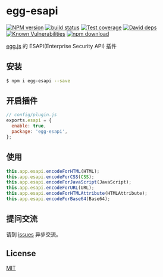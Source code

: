 # egg-esapi

[![NPM version][npm-image]][npm-url]
[![build status][travis-image]][travis-url]
[![Test coverage][codecov-image]][codecov-url]
[![David deps][david-image]][david-url]
[![Known Vulnerabilities][snyk-image]][snyk-url]
[![npm download][download-image]][download-url]

[npm-image]: https://img.shields.io/npm/v/egg-esapi.svg?style=flat-square
[npm-url]: https://npmjs.org/package/egg-esapi
[travis-image]: https://img.shields.io/travis/eggjs/egg-esapi.svg?style=flat-square
[travis-url]: https://travis-ci.org/eggjs/egg-esapi
[codecov-image]: https://img.shields.io/codecov/c/github/eggjs/egg-esapi.svg?style=flat-square
[codecov-url]: https://codecov.io/github/eggjs/egg-esapi?branch=master
[david-image]: https://img.shields.io/david/eggjs/egg-esapi.svg?style=flat-square
[david-url]: https://david-dm.org/eggjs/egg-esapi
[snyk-image]: https://snyk.io/test/npm/egg-esapi/badge.svg?style=flat-square
[snyk-url]: https://snyk.io/test/npm/egg-esapi
[download-image]: https://img.shields.io/npm/dm/egg-esapi.svg?style=flat-square
[download-url]: https://npmjs.org/package/egg-esapi

[egg.js](https://eggjs.org/) 的 ESAPI(Enterprise Security API) 插件

## 安装

```bash
$ npm i egg-esapi --save
```

## 开启插件

```js
// config/plugin.js
exports.esapi = {
  enable: true,
  package: 'egg-esapi',
};
```

## 使用

```javascript
this.app.esapi.encodeForHTML(HTML);
this.app.esapi.encodeForCSS(CSS);
this.app.esapi.encodeForJavaScript(JavaScript);
this.app.esapi.encodeForURL(URL);
this.app.esapi.encodeForHTMLAttribute(HTMLAttribute);
this.app.esapi.encodeForBase64(Base64);
```

## 提问交流

请到 [issues](https://github.com/weihongyu12/egg-esapi/issues) 异步交流。

## License

[MIT](LICENSE)
